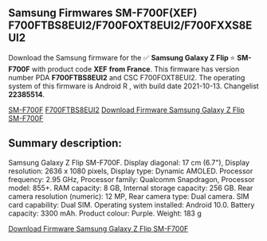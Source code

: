 <h2>Samsung Firmwares SM-F700F(XEF) F700FTBS8EUI2/F700FOXT8EUI2/F700FXXS8EUI2</h2>
Download the Samsung firmware for the ✅ <strong>Samsung Galaxy Z Flip </strong> ⭐ <strong>SM-F700F</strong> with product code <strong>XEF</strong> <strong> from France</strong>. This firmware has version number PDA <strong>F700FTBS8EUI2</strong> and CSC F700FOXT8EUI2. The operating system of this firmware is Android R , with build date 2021-10-13. Changelist <strong>22385514</strong>.


[SM-F700F](https://samfirm.shop/samsung/model/SM-F700F)
[F700FTBS8EUI2](https://samfirm.shop/samsung/pda/F700FTBS8EUI2)
[Download Firmware Samsung Galaxy Z Flip SM-F700F](https://samfirm.shop/samsung/firmware/464342)
<h2>Summary description:</h2>
<p>Samsung Galaxy Z Flip SM-F700F. Display diagonal: 17 cm (6.7"), Display resolution: 2636 x 1080 pixels, Display type: Dynamic AMOLED. Processor frequency: 2.95 GHz, Processor family: Qualcomm Snapdragon, Processor model: 855+. RAM capacity: 8 GB, Internal storage capacity: 256 GB. Rear camera resolution (numeric): 12 MP, Rear camera type: Dual camera. SIM card capability: Dual SIM. Operating system installed: Android 10.0. Battery capacity: 3300 mAh. Product colour: Purple. Weight: 183 g</p>


[Download Firmware Samsung Galaxy Z Flip SM-F700F](https://samfirm.shop/samsung/firmware/464342)

